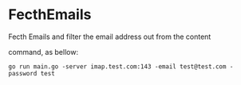 # FecthEmails
Fecth Emails and filter the email address out from the content

command, as bellow:
```
go run main.go -server imap.test.com:143 -email test@test.com -password test
```

